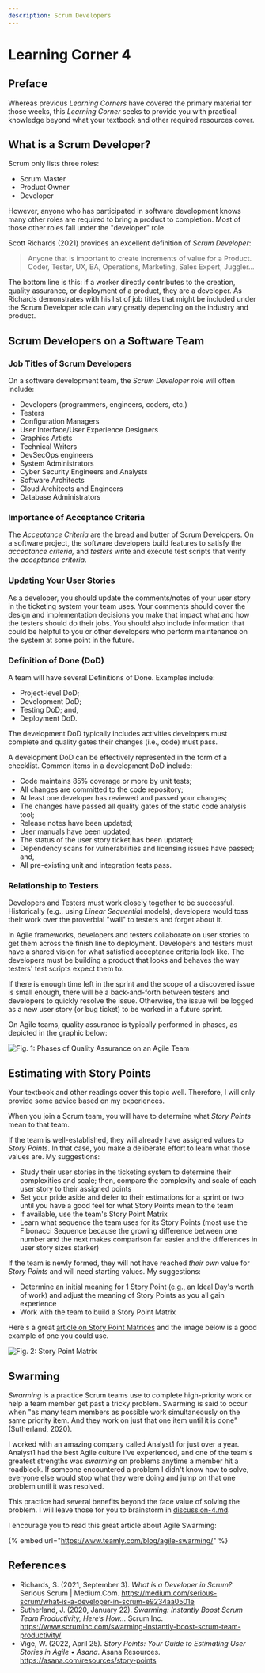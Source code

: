 ```yaml
---
description: Scrum Developers
---
```


# Learning Corner 4

## Preface

Whereas previous _Learning Corners_ have covered the primary material for those weeks, this _Learning Corner_ seeks to provide you with practical knowledge beyond what your textbook and other required resources cover.

## What is a Scrum Developer?

Scrum only lists three roles:

* Scrum Master
* Product Owner
* Developer

However, anyone who has participated in software development knows many other roles are required to bring a product to completion. Most of those other roles fall under the "developer" role.

Scott Richards (2021) provides an excellent definition of _Scrum Developer_:

> Anyone that is important to create increments of value for a Product. Coder, Tester, UX, BA, Operations, Marketing, Sales Expert, Juggler...

The bottom line is this: if a worker directly contributes to the creation, quality assurance, or deployment of a product, they are a developer. As Richards demonstrates with his list of job titles that might be included under the Scrum Developer role can vary greatly depending on the industry and product.

## Scrum Developers on a Software Team

### Job Titles of Scrum Developers

On a software development team, the _Scrum Developer_ role will often include:

* Developers (programmers, engineers, coders, etc.)
* Testers
* Configuration Managers
* User Interface/User Experience Designers
* Graphics Artists
* Technical Writers
* DevSecOps engineers
* System Administrators
* Cyber Security Engineers and Analysts
* Software Architects
* Cloud Architects and Engineers
* Database Administrators

### Importance of Acceptance Criteria

The _Acceptance Criteria_ are the bread and butter of Scrum Developers. On a software project, the software developers build features to satisfy the _acceptance criteria,_ and _testers_ write and execute test scripts that verify the _acceptance criteria_.&#x20;

### Updating Your User Stories

As a developer, you should update the comments/notes of your user story in the ticketing system your team uses. Your comments should cover the design and implementation decisions you make that impact what and how the testers should do their jobs. You should also include information that could be helpful to you or other developers who perform maintenance on the system at some point in the future.

### Definition of Done (DoD)

A team will have several Definitions of Done. Examples include:

* Project-level DoD;
* Development DoD;
* Testing DoD; and,
* Deployment DoD.

The development DoD typically includes activities developers must complete and quality gates their changes (i.e., code) must pass.&#x20;

A development DoD can be effectively represented in the form of a checklist. Common items in a development DoD include:

* Code maintains 85% coverage or more by unit tests;
* All changes are committed to the code repository;
* At least one developer has reviewed and passed your changes;
* The changes have passed all quality gates of the static code analysis tool;
* Release notes have been updated;
* User manuals have been updated;
* The status of the user story ticket has been updated;
* Dependency scans for vulnerabilities and licensing issues have passed; and,
* All pre-existing unit and integration tests pass.

### Relationship to Testers

Developers and Testers must work closely together to be successful. Historically (e.g., using _Linear Sequential_ models), developers would toss their work over the proverbial "wall" to testers and forget about it.

In Agile frameworks, developers and testers collaborate on user stories to get them across the finish line to deployment. Developers and testers must have a shared vision for what satisfied acceptance criteria look like. The developers must be building a product that looks and behaves the way testers' test scripts expect them to.

If there is enough time left in the sprint and the scope of a discovered issue is small enough, there will be a back-and-forth between testers and developers to quickly resolve the issue. Otherwise, the issue will be logged as a new user story (or bug ticket) to be worked in a future sprint.

On Agile teams, quality assurance is typically performed in phases, as depicted in the graphic below:

![Fig. 1: Phases of Quality Assurance on an Agile Team](<../.gitbook/assets/image (2).png>)

## Estimating with Story Points

Your textbook and other readings cover this topic well. Therefore, I will only provide some advice based on my experiences.

When you join a Scrum team, you will have to determine what _Story Points_ mean to that team.&#x20;

If the team is well-established, they will already have assigned values to _Story Points_. In that case, you make a deliberate effort to learn what those values are. My suggestions:

* Study their user stories in the ticketing system to determine their complexities and scale; then, compare the complexity and scale of each user story to their assigned points
* Set your pride aside and defer to their estimations for a sprint or two until you have a good feel for what Story Points mean to the team
* If available, use the team's Story Point Matrix
* Learn what sequence the team uses for its Story Points (most use the Fibonacci Sequence because the growing difference between one number and the next makes comparison far easier and the differences in user story sizes starker)

If the team is newly formed, they will not have reached _their own_ value for _Story Points_ and will need starting values. My suggestions:

* Determine an initial meaning for 1 Story Point (e.g., an Ideal Day's worth of work) and adjust the meaning of Story Points as you all gain experience
* Work with the team to build a Story Point Matrix

Here's a great [article on Story Point Matrices](https://www.linkedin.com/pulse/cheat-sheet-story-point-sizing-neeraj-bachani/) and the image below is a good example of one you could use.

![Fig. 2: Story Point Matrix](<../.gitbook/assets/image (5).png>)

## Swarming

_Swarming_ is a practice Scrum teams use to complete high-priority work or help a team member get past a tricky problem. Swarming is said to occur when "as many team members as possible work simultaneously on the same priority item. And they work on just that one item until it is done" (Sutherland, 2020).

I worked with an amazing company called Analyst1 for just over a year. Analyst1 had the best Agile culture I've experienced, and one of the team's greatest strengths was _swarming_ on problems anytime a member hit a roadblock. If someone encountered a problem I didn't know how to solve, everyone else would stop what they were doing and jump on that one problem until it was resolved.&#x20;

This practice had several benefits beyond the face value of solving the problem. I will leave those for you to brainstorm in [discussion-4.md](discussion-4.md "mention").

I encourage you to read this great article about Agile Swarming:

{% embed url="https://www.teamly.com/blog/agile-swarming/" %}

## References

* Richards, S. (2021, September 3). _What is a Developer in Scrum?_ Serious Scrum | Medium.Com. https://medium.com/serious-scrum/what-is-a-developer-in-scrum-e9234aa0501e
* Sutherland, J. (2020, January 22). _Swarming: Instantly Boost Scrum Team Productivity, Here’s How..._ Scrum Inc. https://www.scruminc.com/swarming-instantly-boost-scrum-team-productivity/
* Vige, W. (2022, April 25). _Story Points: Your Guide to Estimating User Stories in Agile • Asana_. Asana Resources. https://asana.com/resources/story-points
